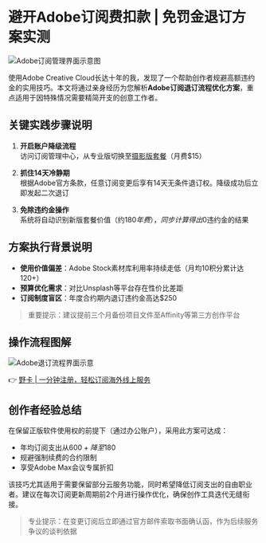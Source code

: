 # 避开Adobe订阅费扣款 | 免罚金退订方案实测

![Adobe订阅管理界面示意图](https://bbtdd.com/wp-content/uploads/img/891243585.webp)

使用Adobe Creative Cloud长达十年的我，发现了一个帮助创作者规避高额违约金的实用技巧。本文将通过亲身经历为您解析**Adobe订阅退订流程优化方案**，重点适用于因特殊情况需要精简开支的创意工作者。

## 关键实践步骤说明
1. **开启账户降级流程**<br>
访问订阅管理中心，从专业版切换至[摄影版套餐](https://bbtdd.com/yeka)（月费$15）

2. **抓住14天冷静期**<br>
根据Adobe官方条款，任意订阅变更后享有14天无条件退订权。降级成功后立即发起二次退订

3. **免除违约金操作**<br>
系统将自动识别新版套餐价值（约$180年费），同步计算得出$0违约金的结果

## 方案执行背景说明
- **使用价值偏差**：Adobe Stock素材库利用率持续走低（月均10积分累计达120+）
- **预算优化需求**：对比Unsplash等平台存在性价比差距
- **订阅制度盲区**：年度合约期内退订违约金高达$250

> 重要提示：建议提前三个月备份项目文件至Affinity等第三方创作平台

## 操作流程图解
![Adobe退订流程界面示意](https://bbtdd.com/wp-content/uploads/img/401627525918109.webp)

👉 [野卡 | 一分钟注册，轻松订阅海外线上服务](https://bbtdd.com/yeka)

## 创作者经验总结
在保留正版软件使用权的前提下（通过办公账户），采用此方案可达成：
- 年均订阅支出从$600+降至$180
- 规避强制续费的合约限制
- 享受Adobe Max会议专属折扣

该技巧尤其适用于需要保留部分云服务功能，同时希望降低订阅支出的自由职业者。建议在每次订阅更新周期前2个月进行操作优化，确保创作工具迭代无缝衔接。

> 专业提示：在变更订阅后立即通过官方邮件索取书面确认函，作为后续服务争议的谈判依据